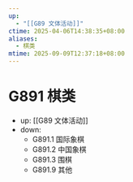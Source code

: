 ```yaml
---
up:
  - "[[G89 文体活动]]"
ctime: 2025-04-06T14:38:35+08:00
aliases:
  - 棋类
mtime: 2025-09-09T12:37:18+08:00
---
```


# G891 棋类

- up: [[G89 文体活动]]
- down:	
	- G891.1 国际象棋
	- G891.2 中国象棋
	- G891.3 围棋
	- G891.9 其他
	

